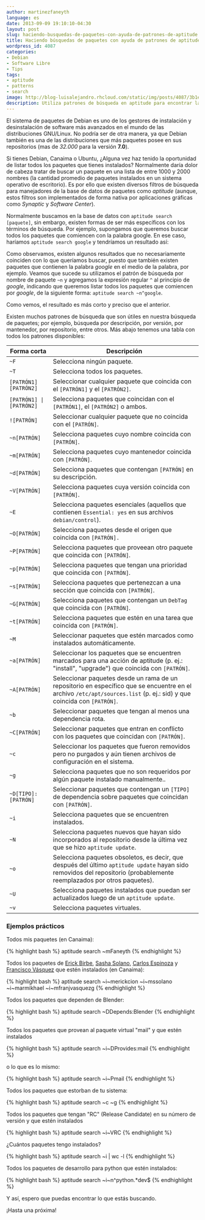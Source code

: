```yaml
---
author: martinezfaneyth
language: es
date: 2013-09-09 19:10:10-04:30
layout: post
slug: haciendo-busquedas-de-paquetes-con-ayuda-de-patrones-de-aptitude
title: Haciendo búsquedas de paquetes con ayuda de patrones de aptitude
wordpress_id: 4087
categories:
- Debian
- Software Libre
- Tips
tags:
- aptitude
- patterns
- search
image: http://blog-luisalejandro.rhcloud.com/static/img/posts/4087/3b1e58941a008647bede01ade386a732.jpg
description: Utiliza patrones de búsqueda en aptitude para encontrar las cosas que buscas más rápido.
---
```


El sistema de paquetes de Debian es uno de los gestores de instalación y desinstalación de software más avanzados en el mundo de las distribuciones GNU/Linux. No podría ser de otra manera, ya que Debian también es una de las distribuciones que más paquetes posee en sus repositorios (mas de _32.000_ para la versión **7.0**).

Si tienes Debian, Canaima o Ubuntu, ¿Alguna vez haz tenido la oportunidad de listar todos los paquetes que tienes instalados? Normalmente daría dolor de cabeza tratar de buscar un paquete en una lista de entre 1000 y 2000 nombres (la cantidad promedio de paquetes instalados en un sistema operativo de escritorio). Es por ello que existen diversos filtros de búsqueda para manejadores de la base de datos de paquetes como _aptitude_ (aunque, estos filtros son implementados de forma nativa por aplicaciones gráficas como _Synaptic_ y _Software Center_).

Normalmente buscamos en la base de datos con `aptitude search [paquete]`, sin embargo, existen formas de ser más específicos con los términos de búsqueda. Por ejemplo, supongamos que queremos buscar todos los paquetes que comiencen con la palabra google. En ese caso, haríamos `aptitude search google` y tendríamos un resultado así:

<span class="figure figure-100" data-figure-src="http://blog-luisalejandro.rhcloud.com/static/img/posts/4087/05f5009344c45fb32369b6fae3a78623.jpg" data-figure-href="http://blog-luisalejandro.rhcloud.com/static/img/posts/4087/05f5009344c45fb32369b6fae3a78623.jpg"></span>

Como observamos, existen algunos resultados que no necesariamente coinciden con lo que queríamos buscar, puesto que también existen paquetes que contienen la palabra _google_ en el medio de la palabra, por ejemplo. Veamos que sucede su utilizamos el patrón de búsqueda por nombre de paquete `~n` y agregamos la expresión regular `^` al principio de _google_, indicando que queremos listar todos los paquetes que comiencen por _google_, de la siguiente forma: `aptitude search ~n^google`.

<span class="figure figure-100" data-figure-src="http://blog-luisalejandro.rhcloud.com/static/img/posts/4087/4bb4cbf00b5d59ccb83f600478a70d57.jpg" data-figure-href="http://blog-luisalejandro.rhcloud.com/static/img/posts/4087/4bb4cbf00b5d59ccb83f600478a70d57.jpg"></span>

Como vemos, el resultado es más corto y preciso que el anterior.

<!-- more -->

Existen muchos patrones de búsqueda que son útiles en nuestra búsqueda de paquetes; por ejemplo, búsqueda por descripción, por versión, por mantenedor, por repositorio, entre otros. Más abajo tenemos una tabla con todos los patrones disponibles:

|**Forma corta**|**Descripción**|
|---|---|
|`~F`|Selecciona ningún paquete.|
|`~T`|Selecciona todos los paquetes.|
|`[PATRÓN1] [PATRÓN2]`|Seleccionar cualquier paquete que coincida con el `[PATRÓN1]` y el `[PATRÓN2]`.|
|<code>[PATRÓN1] &#124; [PATRÓN2]</code>|Selecciona paquetes que coincidan con el `[PATRÓN1]`, el `[PATRÓN2]` o ambos.|
|`![PATRÓN]`|Seleccionar cualquier paquete que no coincida con el `[PATRÓN]`.|
|`~n[PATRÓN]`|Selecciona paquetes cuyo nombre coincida con `[PATRÓN]`.|
|`~m[PATRÓN]`|Selecciona paquetes cuyo mantenedor coincida con `[PATRÓN]`.|
|`~d[PATRÓN]`|Selecciona paquetes que contengan `[PATRÓN]` en su descripción.|
|`~V[PATRÓN]`|Selecciona paquetes cuya versión coincida con `[PATRÓN]`.|
|`~E`|Selecciona paquetes esenciales (aquellos que contienen `Essential: yes` en sus archivos `debian/control`).|
|`~O[PATRÓN]`|Selecciona paquetes desde el origen que coincida con `[PATRÓN].`|
|`~P[PATRÓN]`|Selecciona paquetes que proveean otro paquete que coincida con `[PATRÓN]`.|
|`~p[PATRÓN]`|Selecciona paquetes que tengan una prioridad que coincida con `[PATRÓN]`.|
|`~s[PATRÓN]`|Selecciona paquetes que pertenezcan a una sección que coincida con `[PATRÓN]`.|
|`~G[PATRÓN]`|Selecciona paquetes que contengan un `DebTag` que coincida con `[PATRÓN]`.|
|`~t[PATRÓN]`|Selecciona paquetes que estén en una tarea que coincida con `[PATRÓN]`.|
|`~M`|Seleccionar paquetes que estén marcados como instalados automáticamente.|
|`~a[PATRÓN]`|Seleccionar los paquetes que se encuentren marcados para una acción de aptitude (p. ej.: "install", "upgrade") que coincida con `[PATRÓN]`.|
|`~A[PATRÓN]`|Seleccionar paquetes desde un rama de un repositorio en específico que se encuentre en el archivo `/etc/apt/sources.list` (p. ej.: sid) y que coincida con `[PATRÓN]`.|
|`~b`|Seleccionar paquetes que tengan al menos una dependencia rota.|
|`~C[PATRÓN]`|Seleccionar paquetes que entran en conflicto con los paquetes que coincidan con `[PATRÓN]`.|
|`~c`|Seleccionar los paquetes que fueron removidos pero no purgados y aún tienen archivos de configuración en el sistema.|
|`~g`|Selecciona paquetes que no son requeridos por algún paquete instalado manualmente..|
|`~D[TIPO]:[PATRÓN]`|Seleccionar paquetes que contengan un `[TIPO]` de dependencia sobre paquetes que coincidan con `[PATRÓN]`.|
|`~i`|Selecciona paquetes que se encuentren instalados.|
|`~N`|Selecciona paquetes nuevos que hayan sido incorporados al repositorio desde la última vez que se hizo `aptitude update`.|
|`~o`|Selecciona paquetes obsoletos, es decir, que después del último `aptitude update` hayan sido removidos del repositorio (probablemente reemplazados por otros paquetes).|
|`~U`|Selecciona paquetes instalados que puedan ser actualizados luego de un `aptitude update`.|
|`~v`|Selecciona paquetes virtuales.|

### Ejemplos prácticos

Todos mis paquetes (en Canaima):

{% highlight bash %}
aptitude search ~mFaneyth
{% endhighlight %}

Todos los paquetes de [Erick Birbe](http://twitter.com/erickcion), [Sasha Solano](http://twitter.com/sasha_veronica), [Carlos Espinoza](http://twitter.com/armikhael) y [Francisco Vásquez](http://twitter.com/franjvasquezg) que estén instalados (en Canaima):

{% highlight bash %}
aptitude search ~i~merickcion ~i~mssolano ~i~marmikhael ~i~mfranjvasquezg
{% endhighlight %}

Todos los paquetes que dependen de Blender:

{% highlight bash %}
aptitude search ~DDepends:Blender
{% endhighlight %}

Todos los paquetes que provean al paquete virtual "mail" y que estén instalados

{% highlight bash %}
aptitude search ~i~DProvides:mail
{% endhighlight %}

o lo que es lo mismo:

{% highlight bash %}
aptitude search ~i~Pmail
{% endhighlight %}

Todos los paquetes que estorban de tu sistema:

{% highlight bash %}
aptitude search ~c ~g
{% endhighlight %}

Todos los paquetes que tengan "RC" (Release Candidate) en su número de versión y que estén instalados

{% highlight bash %}
aptitude search ~i~VRC
{% endhighlight %}

¿Cuántos paquetes tengo instalados?

{% highlight bash %}
aptitude search ~i | wc -l
{% endhighlight %}

Todos los paquetes de desarrollo para python que estén instalados:

{% highlight bash %}
aptitude search ~i~n^python.*dev$
{% endhighlight %}

Y así, espero que puedas encontrar lo que estás buscando.

¡Hasta una próxima!
